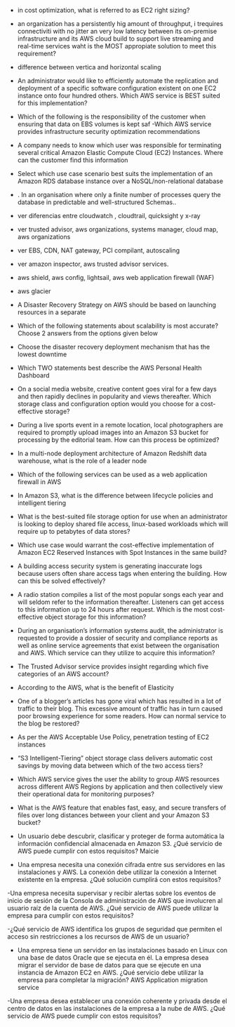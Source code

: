 - in cost optimization, what is referred to as EC2 right sizing?
- an organization has a persistently hig amount of throughput, i trequires connectiviti with no jitter an very low latency between its on-premise infrastructure and its AWS cloud build to support live streaming and real-time services waht is the MOST appropiate solution to meet this requirement?
- difference between vertica and horizontal scaling
- An administrator would like to efficiently automate the replication and deployment of a specific software configuration existent on one EC2 instance onto four hundred others. Which AWS service is BEST suited for this implementation?
- Which of the following is the responsibility of the customer when ensuring that data on EBS volumes is kept saf
-Which AWS service provides infrastructure security optimization recommendations
- A company needs to know which user was responsible for terminating several critical Amazon Elastic Compute Cloud (EC2) Instances. Where can the customer find this information
- Select which use case scenario best suits the implementation of an Amazon RDS database instance over a NoSQL/non-relational database
 - . In an organisation where only a finite number of processes query the database in predictable and well-structured Schemas..

- ver diferencias entre cloudwatch , cloudtrail, quicksight y x-ray
- ver trusted advisor, aws organizations, systems manager, cloud map, aws organizations
- ver EBS, CDN, NAT gateway, PCI compilant, autoscaling
- ver amazon inspector, aws trusted advisor services.
- aws shield, aws config, lightsail, aws web application firewall (WAF)
- aws glacier

- A Disaster Recovery Strategy on AWS should be based on launching resources in a separate
- Which of the following statements about scalability is most accurate? Choose 2 answers from the options given below
- Choose the disaster recovery deployment mechanism that has the lowest downtime
- Which TWO statements best describe the AWS Personal Health Dashboard
- On a social media website, creative content goes viral for a few days and then rapidly declines in popularity and views thereafter. Which storage class and configuration option would you choose for a cost-effective storage?
- During a live sports event in a remote location, local photographers are required to promptly upload images into an Amazon S3 bucket for processing by the editorial team. How can this process be optimized?
- In a multi-node deployment architecture of Amazon Redshift data warehouse, what is the role of a leader node
- Which of the following services can be used as a web application firewall in AWS
- In Amazon S3, what is the difference between lifecycle policies and intelligent tiering
- What is the best-suited file storage option for use when an administrator is looking to deploy shared file access, linux-based workloads which will require up to petabytes of data stores?
- Which use case would warrant the cost-effective implementation of Amazon EC2 Reserved Instances with Spot Instances in the same build?
- A building access security system is generating inaccurate logs because users often share access tags when entering the building. How can this be solved effectively?
- A radio station compiles a list of the most popular songs each year and will seldom refer to the information thereafter. Listeners can get access to this information up to 24 hours after request. Which is the most cost-effective object storage for this information?

- During an organisation’s information systems audit, the administrator is requested to provide a dossier of security and compliance reports as well as online service agreements that exist between the organisation and AWS. Which service can they utilize to acquire this information?

- The Trusted Advisor service provides insight regarding which five categories of an AWS account?
- According to the AWS, what is the benefit of Elasticity
- One of a blogger’s articles has gone viral which has resulted in a lot of traffic to their blog. This excessive amount of traffic has in turn caused poor browsing experience for some readers. How can normal service to the blog be restored?
- As per the AWS Acceptable Use Policy, penetration testing of EC2 instances
- “S3 Intelligent-Tiering” object storage class delivers automatic cost savings by moving data between which of the two access tiers?
- Which AWS service gives the user the ability to group AWS resources across different AWS Regions by application and then collectively view their operational data for monitoring purposes?
- What is the AWS feature that enables fast, easy, and secure transfers of files over long distances between your client and your Amazon S3 bucket?


- Un usuario debe descubrir, clasificar y proteger de forma automática la información confidencial almacenada en Amazon S3.
¿Qué servicio de AWS puede cumplir con estos requisitos? Maicie

- Una empresa necesita una conexión cifrada entre sus servidores en las instalaciones y AWS. La conexión debe utilizar la conexión a Internet existente en la empresa.
¿Qué solución cumplirá con estos requisitos?

-Una empresa necesita supervisar y recibir alertas sobre los eventos de inicio de sesión de la Consola de administración de AWS que involucren al usuario raíz de la cuenta de AWS.
¿Qué servicio de AWS puede utilizar la empresa para cumplir con estos requisitos?

-¿Qué servicio de AWS identifica los grupos de seguridad que permiten el acceso sin restricciones a los recursos de AWS de un usuario?

- Una empresa tiene un servidor en las instalaciones basado en Linux con una base de datos Oracle que se ejecuta en él. La empresa desea migrar el servidor de base de datos para que se ejecute en una instancia de Amazon EC2 en AWS.
¿Qué servicio debe utilizar la empresa para completar la migración? AWS Application migration service

-Una empresa desea establecer una conexión coherente y privada desde el centro de datos en las instalaciones de la empresa a la nube de AWS.
¿Qué servicio de AWS puede cumplir con estos requisitos?